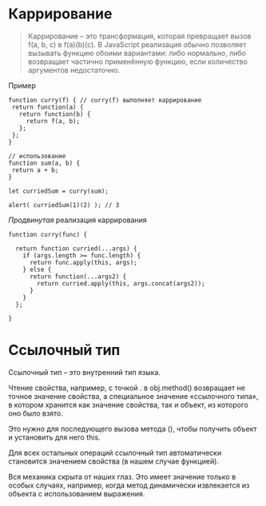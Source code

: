 # Каррирование
> Каррирование – это трансформация, которая превращает вызов f(a, b, c) в f(a)(b)(c). В JavaScript реализация обычно позволяет вызывать функцию обоими вариантами: либо нормально, либо возвращает частично применённую функцию, если количество аргументов недостаточно.

Пример
 ```
function curry(f) { // curry(f) выполняет каррирование
  return function(a) {
    return function(b) {
      return f(a, b);
    };
  };
}

// использование
function sum(a, b) {
  return a + b;
}

let curriedSum = curry(sum);

alert( curriedSum(1)(2) ); // 3
```
_Продвинутая_ реализация каррирования
```
function curry(func) {

  return function curried(...args) {
    if (args.length >= func.length) {
      return func.apply(this, args);
    } else {
      return function(...args2) {
        return curried.apply(this, args.concat(args2));
      }
    }
  };

}
```
# Ссылочный тип
Ссылочный тип – это внутренний тип языка.

Чтение свойства, например, с точкой . в obj.method() возвращает не точное значение свойства, а специальное значение «ссылочного типа», в котором хранится как значение свойства, так и объект, из которого оно было взято.

Это нужно для последующего вызова метода (), чтобы получить объект и установить для него this.

Для всех остальных операций ссылочный тип автоматически становится значением свойства (в нашем случае функцией).

Вся механика скрыта от наших глаз. Это имеет значение только в особых случаях, например, когда метод динамически извлекается из объекта с использованием выражения.
